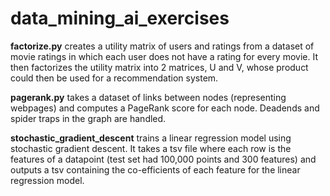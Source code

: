 # data_mining_ai_exercises
**factorize.py** creates a utility matrix of users and ratings from a dataset of movie ratings in which each user does not have a rating for every movie. It then factorizes the utility matrix into 2 matrices, U and V, whose product could then be used for a recommendation system.

**pagerank.py** takes a dataset of links between nodes (representing webpages) and computes a PageRank score for each node. Deadends and spider traps in the graph are handled.

**stochastic_gradient_descent** trains a linear regression model using stochastic gradient descent. It takes a tsv file where each row is the features of a datapoint (test set had 100,000 points and 300 features) and outputs a tsv containing the co-efficients of each feature for the linear regression model.
